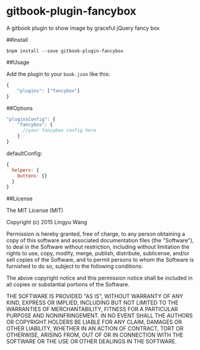 gitbook-plugin-fancybox
=======================

A gitbook plugin to show image by graceful jQuery fancy box

##Install

```shell
$npm install --save gitbook-plugin-fancybox
```

##Usage

Add the plugin to your `book.json` like this:

```javascript
{
    "plugins": ["fancybox"]
}
```

##Options

```javascript
"pluginsConfig": {
    "fancybox": {
      //your fancybox config here
    }
}
```

defaultConfig:

```javascript
{
  helpers: {
    buttons: {}
  }
}
```

##License

The MIT License (MIT)

Copyright (c) 2015 Lingyu Wang

Permission is hereby granted, free of charge, to any person obtaining a copy of this software and associated documentation files (the "Software"), to deal in the Software without restriction, including without limitation the rights to use, copy, modify, merge, publish, distribute, sublicense, and/or sell copies of the Software, and to permit persons to whom the Software is furnished to do so, subject to the following conditions:

The above copyright notice and this permission notice shall be included in all copies or substantial portions of the Software.

THE SOFTWARE IS PROVIDED "AS IS", WITHOUT WARRANTY OF ANY KIND, EXPRESS OR IMPLIED, INCLUDING BUT NOT LIMITED TO THE WARRANTIES OF MERCHANTABILITY, FITNESS FOR A PARTICULAR PURPOSE AND NONINFRINGEMENT. IN NO EVENT SHALL THE AUTHORS OR COPYRIGHT HOLDERS BE LIABLE FOR ANY CLAIM, DAMAGES OR OTHER LIABILITY, WHETHER IN AN ACTION OF CONTRACT, TORT OR OTHERWISE, ARISING FROM, OUT OF OR IN CONNECTION WITH THE SOFTWARE OR THE USE OR OTHER DEALINGS IN THE SOFTWARE.
